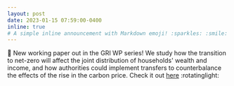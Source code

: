 ```yaml
---
layout: post
date: 2023-01-15 07:59:00-0400
inline: true
# A simple inline announcement with Markdown emoji! :sparkles: :smile:
---
```


:rotating_light: New working paper out in the GRI WP series! We study how the transition to net-zero will affect the joint distribution of households' wealth and income, and how authorities could implement transfers to counterbalance the effects of the rise in the carbon price. Check it out [here](www.google.com) :rotatinglight:
